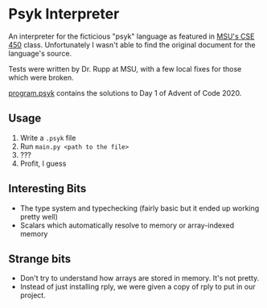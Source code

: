 # Psyk Interpreter

An interpreter for the ficticious "psyk" language as featured in [MSU's CSE 450](https://www.cse.msu.edu/~cse450/) class.
Unfortunately I wasn't able to find the original document for the language's
source.

Tests were written by Dr. Rupp at MSU, with a few local fixes for those which were broken.

[program.psyk](program.psyk) contains the solutions to Day 1 of Advent of Code 2020.

## Usage

1. Write a `.psyk` file
2. Run `main.py <path to the file>`
3. ???
4. Profit, I guess

## Interesting Bits

- The type system and typechecking (fairly basic but it ended up working pretty well)
- Scalars which automatically resolve to memory or array-indexed memory

## Strange bits

- Don't try to understand how arrays are stored in memory. It's not pretty.
- Instead of just installing rply, we were given a copy of rply to put in our project.